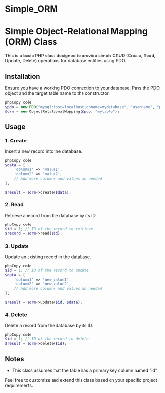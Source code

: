# Simple_ORM

# **Simple Object-Relational Mapping (ORM) Class**

This is a basic PHP class designed to provide simple CRUD (Create, Read, Update, Delete) operations for database entities using PDO.

## **Installation**

Ensure you have a working PDO connection to your database. Pass the PDO object and the target table name to the constructor.

```php
phpCopy code
$pdo = new PDO("mysql:host=localhost;dbname=mydatabase", "username", "password");
$orm = new ObjectRelationalMapping($pdo, "mytable");
```

## **Usage**

### **1. Create**

Insert a new record into the database.

```php
phpCopy code
$data = [
    'column1' => 'value1',
    'column2' => 'value2',
    // Add more columns and values as needed
];

$result = $orm->create($data);
```

### **2. Read**

Retrieve a record from the database by its ID.

```php
phpCopy code
$id = 1; // ID of the record to retrieve
$record = $orm->read($id);
```

### **3. Update**

Update an existing record in the database.

```php
phpCopy code
$id = 1; // ID of the record to update
$data = [
    'column1' => 'new_value1',
    'column2' => 'new_value2',
    // Add more columns and values as needed
];

$result = $orm->update($id, $data);
```

### **4. Delete**

Delete a record from the database by its ID.

```php
phpCopy code
$id = 1; // ID of the record to delete
$result = $orm->delete($id);
```

## **Notes**

- This class assumes that the table has a primary key column named "id"

Feel free to customize and extend this class based on your specific project requirements.